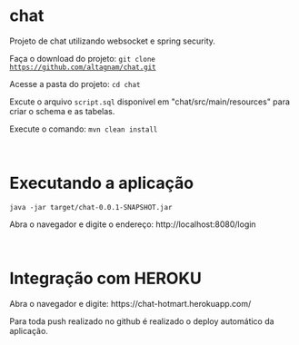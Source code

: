 # chat
Projeto de chat utilizando websocket e spring security.

Faça o download do projeto:
<code>git clone https://github.com/altagnam/chat.git</code>


Acesse a pasta do projeto:
<code>cd chat</code>

Excute o arquivo <code>script.sql</code> disponível em "chat/src/main/resources" para criar o schema e as tabelas. 

Execute o comando:
<code>mvn clean install</code>


<br />
<h1>Executando a aplicação</h1>
<code>java -jar target/chat-0.0.1-SNAPSHOT.jar</code>

Abra o navegador e digite o endereço:
http://localhost:8080/login


<br />
<h1>Integração com HEROKU</h1>
Abra o navegador e digite: https://chat-hotmart.herokuapp.com/

Para toda push realizado no github é realizado o deploy automático da aplicação.



